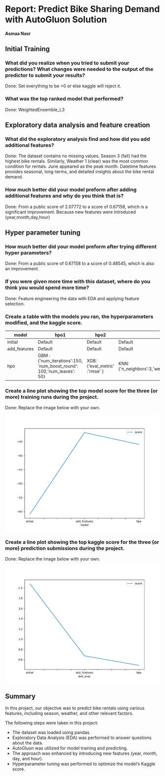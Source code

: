 # Report: Predict Bike Sharing Demand with AutoGluon Solution
#### Asmaa Nasr

## Initial Training
### What did you realize when you tried to submit your predictions? What changes were needed to the output of the predictor to submit your results?
Done: Set everything to be >0 or else kaggle will reject it.

### What was the top ranked model that performed?
Done: WeightedEnsemble_L3  

## Exploratory data analysis and feature creation
### What did the exploratory analysis find and how did you add additional features?
Done: 
The dataset contains no missing values. Season 3 (fall) had the highest bike rentals. Similarly, Weather 1 (clear) was the most common condition for rentals. June appeared as the peak month.
Datetime features provides seasonal, long-terms, and detailed insights about the bike rental demand.


### How much better did your model preform after adding additional features and why do you think that is?
Done: From a public score of 2.07772 to a score of 0.67158, which is a significant improvement.
Because new features were introduced (year,month,day,hour)

## Hyper parameter tuning
### How much better did your model preform after trying different hyper parameters?
Done: From a public score of 0.67158 to a score of 0.48545, which is also an improvement.


### If you were given more time with this dataset, where do you think you would spend more time?
Done: Feature engineering the data with EDA and applying feature selection.

### Create a table with the models you ran, the hyperparameters modified, and the kaggle score.
|model|hpo1|hpo2|hpo3|hpo4|score|
|--|--|--|--|--|--|
|initial|Default|Default|Default|Default|2.07772|
|add_features|Default|Default|Default|Default|0.67158|
|hpo|GBM : {'num_iterations':150, 'num_boost_round': 100,'num_leaves': 50}|XGB: {'eval_metric' :'rmse' }|KNN:{'n_neighbors':3,'weights':'distance','algorithm':'brute'}|RF: {'n_estimators':150,'criterion':['gini','entropy']}|0.48545|


### Create a line plot showing the top model score for the three (or more) training runs during the project.

Done: Replace the image below with your own.

![model_train_score.png](img/model_train_score.png)

### Create a line plot showing the top kaggle score for the three (or more) prediction submissions during the project.

Done: Replace the image below with your own.

![model_test_score.png](img/model_test_score.png)

## Summary
In this project, our objective was to predict bike rentals using various features, including season, weather, and other relevant factors.

The following steps were taken in this project:
- The dataset was loaded using pandas.
- Exploratory Data Analysis (EDA) was performed to answer questions about the data.
- AutoGluon was utilized for model training and predicting.
- The approach was enhanced by introducing new features (year, month, day, and hour).
- Hyperparameter tuning was performed to optimize the model’s Kaggle score.

